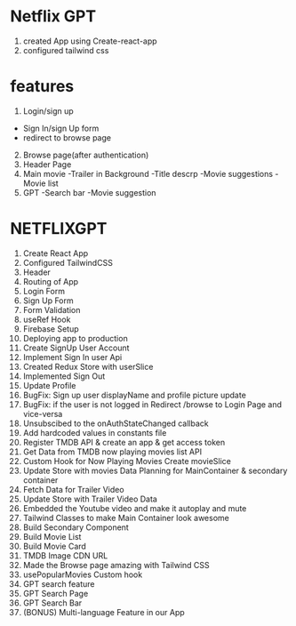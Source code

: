 # Netflix GPT
1. created App using Create-react-app
2. configured tailwind css

# features
1. Login/sign up 
* Sign In/sign Up form
* redirect to browse page

2. Browse page(after authentication)
3. Header Page
4. Main movie
-Trailer in Background
-Title descrp
-Movie suggestions
-Movie list
5. GPT
-Search bar
-Movie suggestion

# NETFLIXGPT
1.	Create React App
2.	Configured TailwindCSS
3.	Header
4.	Routing of App
5.	Login Form
6.	Sign Up Form
7.	Form Validation
8.	useRef Hook
9.	Firebase Setup
10.	Deploying app to production
11.	Create SignUp User Account
12.	Implement Sign In user Api
13.	Created Redux Store with userSlice
14.	Implemented Sign Out
15.	Update Profile
16.	BugFix: Sign up user displayName and profile picture update
17.	BugFix: if the user is not logged in Redirect /browse to Login Page and vice-versa
18.	Unsubscibed to the onAuthStateChanged callback
19. Add hardcoded values in constants file
20. Register TMDB API & create an app & get access token
21. Get Data from TMDB now playing movies list API
22. Custom Hook for Now Playing Movies
Create movieSlice
23. Update Store with movies Data
Planning for MainContainer & secondary container
24. Fetch Data for Trailer Video
25. Update Store with Trailer Video Data
26. Embedded the Youtube video and make it autoplay and mute
27. Tailwind Classes to make Main Container look awesome
28. Build Secondary Component
29. Build Movie List
30. Build Movie Card
31. TMDB Image CDN URL
32. Made the Browse page amazing with Tailwind CSS
33. usePopularMovies Custom hook
34. GPT search feature
35. GPT Search Page
36. GPT Search Bar
37. (BONUS) Multi-language Feature in our App